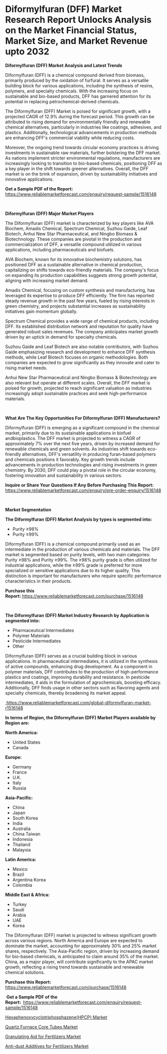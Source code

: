 <p><h1>Diformylfuran (DFF) Market Research Report Unlocks Analysis on the Market Financial Status, Market Size, and Market Revenue upto 2032</h1></p><p><strong>Diformylfuran (DFF) Market Analysis and Latest Trends</strong></p>
<p><p>Diformylfuran (DFF) is a chemical compound derived from biomass, primarily produced by the oxidation of furfural. It serves as a versatile building block for various applications, including the synthesis of resins, polymers, and specialty chemicals. With the increasing focus on sustainable and bio-based products, DFF has garnered attention for its potential in replacing petrochemical-derived chemicals.</p><p>The Diformylfuran (DFF) Market is poised for significant growth, with a projected CAGR of 12.9% during the forecast period. This growth can be attributed to rising demand for environmentally friendly and renewable chemical alternatives, particularly in industries like coatings, adhesives, and plastics. Additionally, technological advancements in production methods are enhancing DFF's commercial viability while reducing costs.</p><p>Moreover, the ongoing trend towards circular economy practices is driving investments in sustainable raw materials, further bolstering the DFF market. As nations implement stricter environmental regulations, manufacturers are increasingly looking to transition to bio-based chemicals, positioning DFF as a key player in the shift towards greener alternatives. Overall, the DFF market is on the brink of expansion, driven by sustainability initiatives and innovative applications.</p></p>
<p><strong>Get a Sample PDF of the Report:&nbsp;</strong> <a href="https://www.reliablemarketforecast.com/enquiry/request-sample/1516148?utm_campaign=1840&utm_medium=2&utm_source=Github&utm_content=ia&utm_term=04042025&utm_id=diformylfuran-dff">https://www.reliablemarketforecast.com/enquiry/request-sample/1516148</a></p>
<p>&nbsp;</p>
<p><strong>Diformylfuran (DFF) Major Market Players</strong></p>
<p><p>The Diformylfuran (DFF) market is characterized by key players like AVA Biochem, Amadis Chemical, Spectrum Chemical, Suzhou Gaide, Leaf Biotech, Anhui New Star Pharmaceutical, and Ningbo Biomass & Biotechnology. These companies are pivotal in the production and commercialization of DFF, a versatile compound utilized in various applications, including pharmaceuticals and biofuels. </p><p>AVA Biochem, known for its innovative biochemistry solutions, has positioned DFF as a sustainable alternative in chemical production, capitalizing on shifts towards eco-friendly materials. The company's focus on expanding its production capabilities suggests strong growth potential, aligning with increasing market demand.</p><p>Amadis Chemical, focusing on custom synthesis and manufacturing, has leveraged its expertise to produce DFF efficiently. The firm has reported steady revenue growth in the past few years, fueled by rising interests in green chemistry, and projects substantial increases as sustainability initiatives gain momentum globally.</p><p>Spectrum Chemical provides a wide range of chemical products, including DFF. Its established distribution network and reputation for quality have generated robust sales revenues. The company anticipates market growth driven by an uptick in demand for specialty chemicals.</p><p>Suzhou Gaide and Leaf Biotech are also notable contributors, with Suzhou Gaide emphasizing research and development to enhance DFF synthesis methods, while Leaf Biotech focuses on organic methodologies. Both companies are expected to grow significantly as they innovate and cater to rising market needs.</p><p>Anhui New Star Pharmaceutical and Ningbo Biomass & Biotechnology are also relevant but operate at different scales. Overall, the DFF market is poised for growth, projected to reach significant valuation as industries increasingly adopt sustainable practices and seek high-performance materials.</p></p>
<p>&nbsp;</p>
<p><strong>What Are The Key Opportunities For Diformylfuran (DFF) Manufacturers?</strong></p>
<p><p>Diformylfuran (DFF) is emerging as a significant compound in the chemical market, primarily due to its sustainable applications in biofuel andbioplastics. The DFF market is projected to witness a CAGR of approximately 7% over the next five years, driven by increased demand for renewable chemicals and green solvents. As industries shift towards eco-friendly alternatives, DFF's versatility in producing furan-based polymers and chemicals positions it favorably. Key growth trends include advancements in production technologies and rising investments in green chemistry. By 2030, DFF could play a pivotal role in the circular economy, fostering innovation and sustainability in various sectors.</p></p>
<p><strong>Inquire or Share Your Questions If Any Before Purchasing This Report:</strong> <a href="https://www.reliablemarketforecast.com/enquiry/pre-order-enquiry/1516148?utm_campaign=1840&utm_medium=2&utm_source=Github&utm_content=ia&utm_term=04042025&utm_id=diformylfuran-dff">https://www.reliablemarketforecast.com/enquiry/pre-order-enquiry/1516148</a></p>
<p>&nbsp;</p>
<p><strong>Market Segmentation</strong></p>
<p><strong>The Diformylfuran (DFF) Market Analysis by types is segmented into:</strong></p>
<p><ul><li>Purity ≥98%</li><li>Purity ≥99%</li></ul></p>
<p><p>Diformylfuran (DFF) is a chemical compound primarily used as an intermediate in the production of various chemicals and materials. The DFF market is segmented based on purity levels, with two main categories: Purity ≥98% and Purity ≥99%. The ≥98% purity grade is often utilized for industrial applications, while the ≥99% grade is preferred for more specialized or sensitive applications due to its higher quality. This distinction is important for manufacturers who require specific performance characteristics in their products.</p></p>
<p><strong>Purchase this Report:&nbsp;</strong><a href="https://www.reliablemarketforecast.com/purchase/1516148?utm_campaign=1840&utm_medium=2&utm_source=Github&utm_content=ia&utm_term=04042025&utm_id=diformylfuran-dff">https://www.reliablemarketforecast.com/purchase/1516148</a></p>
<p>&nbsp;</p>
<p><strong>The Diformylfuran (DFF) Market Industry Research by Application is segmented into:</strong></p>
<p><ul><li>Pharmaceutical Intermediates</li><li>Polymer Materials</li><li>Pesticide Intermediates</li><li>Other</li></ul></p>
<p><p>Diformylfuran (DFF) serves as a crucial building block in various applications. In pharmaceutical intermediates, it is utilized in the synthesis of active compounds, enhancing drug development. As a component in polymer materials, DFF contributes to the production of high-performance plastics and coatings, improving durability and resistance. In pesticide intermediates, it aids in the formulation of agrochemicals, boosting efficacy. Additionally, DFF finds usage in other sectors such as flavoring agents and specialty chemicals, thereby broadening its market appeal.</p></p>
<p><a href="https://www.reliablemarketforecast.com/global-diformylfuran-market-r1516148?utm_campaign=1840&utm_medium=2&utm_source=Github&utm_content=ia&utm_term=04042025&utm_id=diformylfuran-dff">&nbsp;https://www.reliablemarketforecast.com/global-diformylfuran-market-r1516148</a></p>
<p><strong>In terms of Region, the Diformylfuran (DFF) Market Players available by Region are:</strong></p>
<p>
    <p> <strong> North America: </strong>
        <ul>
            <li>United States</li>
            <li>Canada</li>
        </ul>
        </p> 
    <p> <strong> Europe: </strong>
        <ul>
            <li>Germany</li>
            <li>France</li>
            <li>U.K.</li>
            <li>Italy</li>
            <li>Russia</li>
        </ul>
        </p> 
    <p> <strong> Asia-Pacific: </strong>
        <ul>
            <li>China</li>
            <li>Japan</li>
            <li>South Korea</li>
            <li>India</li>
            <li>Australia</li>
            <li>China Taiwan</li>
            <li>Indonesia</li>
            <li>Thailand</li>
            <li>Malaysia</li>
        </ul>
        </p> 
    <p> <strong> Latin America: </strong>
        <ul>
            <li>Mexico</li>
            <li>Brazil</li>
            <li>Argentina Korea</li>
            <li>Colombia</li>
        </ul>
        </p> 
    <p> <strong> Middle East & Africa: </strong>
        <ul>
            <li>Turkey</li>
            <li>Saudi</li>
            <li>Arabia</li>
            <li>UAE</li>
            <li>Korea</li>
        </ul>
    </p>
    </p>
<p><p>The Diformylfuran (DFF) market is projected to witness significant growth across various regions. North America and Europe are expected to dominate the market, accounting for approximately 30% and 25% market shares, respectively. The Asia-Pacific region, driven by increasing demand for bio-based chemicals, is anticipated to claim around 35% of the market. China, as a major player, will contribute significantly to the APAC market growth, reflecting a rising trend towards sustainable and renewable chemical solutions.</p></p>
<p><strong>Purchase this Report: </strong><a href="https://www.reliablemarketforecast.com/purchase/1516148?utm_campaign=1840&utm_medium=2&utm_source=Github&utm_content=ia&utm_term=04042025&utm_id=diformylfuran-dff">https://www.reliablemarketforecast.com/purchase/1516148</a></p>
<p>&nbsp;<strong>Get a Sample PDF of the Report:&nbsp;&nbsp;</strong><a href="https://www.reliablemarketforecast.com/enquiry/request-sample/1516148?utm_campaign=1840&utm_medium=2&utm_source=Github&utm_content=ia&utm_term=04042025&utm_id=diformylfuran-dff">https://www.reliablemarketforecast.com/enquiry/request-sample/1516148</a></p>
<p><strong></strong></p>
<p><p><a href="https://github.com/vimar16th/Market-Research-Report-List-7/blob/main/hexaphenoxycyclotriphosphazenehpcp-market.md?utm_campaign=1840&utm_medium=2&utm_source=Github&utm_content=ia&utm_term=04042025&utm_id=diformylfuran-dff">Hexaphenoxycyclotriphosphazene(HPCP) Market</a></p><p><a href="https://github.com/arionmp/Market-Research-Report-List-5/blob/main/quartz-furnace-core-tubes-market.md?utm_campaign=1840&utm_medium=2&utm_source=Github&utm_content=ia&utm_term=04042025&utm_id=diformylfuran-dff">Quartz Furnace Core Tubes Market</a></p><p><a href="https://github.com/fahieraudau9/Market-Research-Report-List-1/blob/main/granulating-aid-for-fertilizers-market.md?utm_campaign=1840&utm_medium=2&utm_source=Github&utm_content=ia&utm_term=04042025&utm_id=diformylfuran-dff">Granulating Aid for Fertilizers Market</a></p><p><a href="https://github.com/maikefelanc3/Market-Research-Report-List-1/blob/main/anti-dust-additives-for-fertilizers-market.md?utm_campaign=1840&utm_medium=2&utm_source=Github&utm_content=ia&utm_term=04042025&utm_id=diformylfuran-dff">Anti-dust Additives for Fertilizers Market</a></p></p>